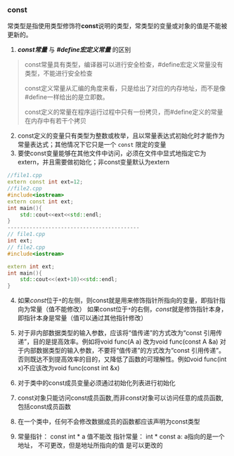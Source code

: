 ### const

常类型是指使用类型修饰符**const**说明的类型，常类型的变量或对象的值是不能被更新的。

1. ***const常量***  与 ***#define宏定义常量***  的区别

>const常量具有类型，编译器可以进行安全检查，#define宏定义常量没有类型，不能进行安全检查
>
>const定义常量从汇编的角度来看，只是给出了对应的内存地址，而不是像#define一样给出的是立即数。
>
>const定义的常量在程序运行过程中只有一份拷贝，而#define定义的常量在内存中有若干个拷贝

2. const定义的变量只有类型为整数或枚举，且以常量表达式初始化时才能作为常量表达式；其他情况下它只是一个 `const` 限定的变量
3. 要使const变量能够在其他文件中访问，必须在文件中显式地指定它为extern，并且需要做初始化；非const变量默认为extern

```c++
//file1.cpp
extern const int ext=12;
//file2.cpp
#include<iostream>
extern const int ext;
int main(){
    std::cout<<ext<<std::endl;
}
------------------------------------------
// file1.cpp
int ext;
// file2.cpp
#include<iostream>

extern int ext;
int main(){
    std::cout<<(ext+10)<<std::endl;
}
```

4. 如果*const*位于`*`的左侧，则const就是用来修饰指针所指向的变量，即指针指向为常量（值不能修改）
   如果const位于`*`的右侧，*const*就是修饰指针本身，即指针本身是常量（值可以通过其他指针修改）
5. 对于非内部数据类型的输入参数，应该将“值传递”的方式改为“const 引用传递”，目的是提高效率。例如将void func(A a) 改为void func(const A &a)                  对于内部数据类型的输入参数，不要将“值传递”的方式改为“const 引用传递”。否则既达不到提高效率的目的，又降低了函数的可理解性。例如void func(int  x)不应该改为void func(const int &x)

6. 对于类中的const成员变量必须通过初始化列表进行初始化
7. const对象只能访问const成员函数,而非const对象可以访问任意的成员函数,包括const成员函数
8. 在一个类中，任何不会修改数据成员的函数都应该声明为const类型
9. 常量指针： const int * a   值不能改                                                                                                                                                                                                           指针常量： int * const a: a指向的是一个地址， 不可更改，但是地址所指向的值 是可以更改的
